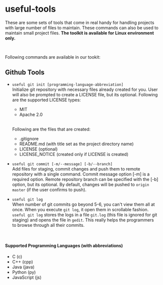 # useful-tools

These are some sets of tools that come in real handy for handling projects with large number of files to maintain. These commands can also be used to maintain small project files. **The toolkit is available for Linux environment only.**

<br>

Following commands are available in our tookit:

## Github Tools

- `useful git init [programming-language-abbreviation]`
  <br>
  Initialize git repository with necessary files already created for you. User will also be prompted to create a LICENSE file, but its optional. Following are the supported LICENSE types:

  - MIT
  - Apache 2.0

  <br>

  Following are the files that are created:

  - .gitignore
  - README.md (with title set as the project directory name)
  - LICENSE (optional)
  - LICENSE_NOTICE (created only if LICENSE is created)

- `useful git commit [-m/--message] [-b/--branch]`
  <br>
  Add files for staging, commit changes and push them to remote repository with a single command. Commit message option [-m] is a required option. Remote repository branch can be specified with the [-b] option, but its optional. By default, changes will be pushed to `origin master` (if the user confirms to push).

- `useful git log`
  <br>
  When number of git commits go beyond 5-6, you can't view them all at once. When you execute `git log`, it open them in scrollable fashion. `useful git log` stores the logs in a file `git.log` (this file is ignored for git staging) and opens the file in `gedit`. This really helps the programmers to browse through all their commits.

<br>

#### Supported Programming Languages (with abbreviations)

- C (c)
- C++ (cpp)
- Java (java)
- Python (py)
- JavaScript (js)
